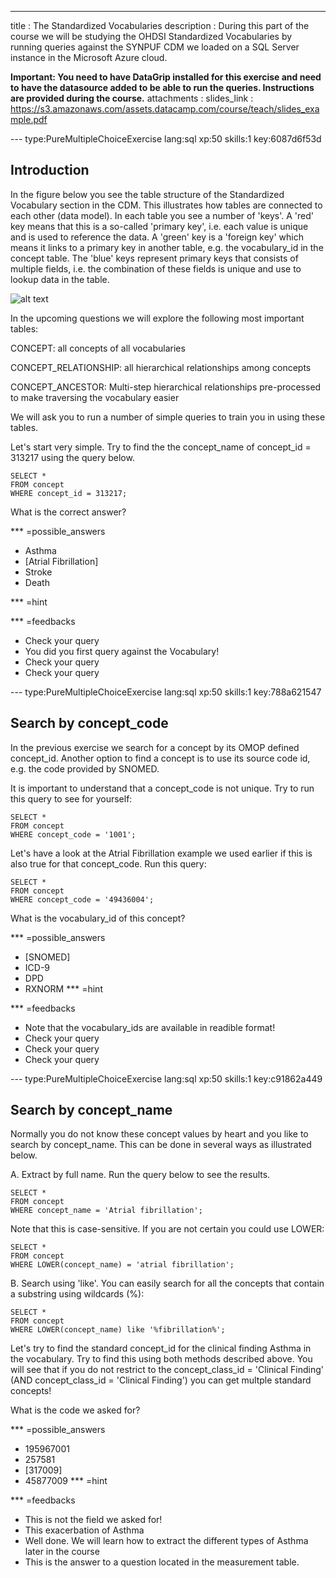 ---
title       : The Standardized Vocabularies
description : During this part of the course we will be studying the OHDSI Standardized Vocabularies by running queries against the SYNPUF CDM we loaded on a SQL Server instance in the Microsoft Azure cloud.<p><b>Important: You need to have DataGrip installed for this exercise and need to have the datasource added to be able to run the queries. Instructions are provided during the course.</b>
attachments :
  slides_link : https://s3.amazonaws.com/assets.datacamp.com/course/teach/slides_example.pdf


--- type:PureMultipleChoiceExercise lang:sql xp:50 skills:1 key:6087d6f53d
## Introduction
In the figure below you see the table structure of the Standardized Vocabulary section in the CDM. This illustrates how tables are connected to each other (data model). In each table you see a number of 'keys'. A 'red' key means that this is a so-called 'primary key', i.e. each value is unique and is used to reference the data. A 'green' key is a 'foreign key' which means it links to a primary key in another table, e.g. the vocabulary_id in the concept table. The 'blue' keys represent primary keys that consists of multiple fields, i.e. the combination of these fields is unique and use to lookup data in the table.

![alt text][logo]

[logo]: https://github.com/PRijnbeek/VocabularyCourse/raw/master/img/vocabulary-cdm.png "Vocabulary Table Structure"

In the upcoming questions we will explore the following most important tables:

CONCEPT: all concepts of all vocabularies

CONCEPT_RELATIONSHIP: all hierarchical relationships among concepts

CONCEPT_ANCESTOR: Multi-step hierarchical relationships pre-processed to make traversing the vocabulary easier

We will ask you to run a number of simple queries to train you in using these tables.

Let's start very simple. Try to find the the concept\_name of concept\_id = 313217 using the query below.

```
SELECT * 
FROM concept 
WHERE concept_id = 313217;
```

What is the correct answer?


*** =possible_answers

- Asthma
- [Atrial Fibrillation]
- Stroke
- Death

*** =hint

*** =feedbacks

- Check your query
- You did you first query against the Vocabulary!
- Check your query
- Check your query


--- type:PureMultipleChoiceExercise lang:sql xp:50 skills:1 key:788a621547
## Search by concept_code

In the previous exercise we search for a concept by its OMOP defined concept\_id. Another option to find a concept is to use its source code id, e.g. the code provided by SNOMED.

It is important to understand that a concept\_code is not unique. Try to run this query to see for yourself:

```
SELECT * 
FROM concept 
WHERE concept_code = '1001';
```

Let's have a look at the Atrial Fibrillation example we used earlier if this is also true for that concept_code. Run this query:

```
SELECT * 
FROM concept 
WHERE concept_code = '49436004';
```

What is the vocabulary\_id of this concept?

*** =possible_answers
- [SNOMED]
- ICD-9
- DPD
- RXNORM
*** =hint

*** =feedbacks
- Note that the vocabulary\_ids are available in readible format! 
- Check your query
- Check your query
- Check your query

--- type:PureMultipleChoiceExercise lang:sql xp:50 skills:1 key:c91862a449
## Search by concept_name

Normally you do not know these concept values by heart and you like to search by concept_name.
This can be done in several ways as illustrated below.

A. Extract by full name. Run the query below to see the results.

```
SELECT * 
FROM concept 
WHERE concept_name = 'Atrial fibrillation';
```
Note that this is case-sensitive. If you are not certain you could use LOWER:

```
SELECT * 
FROM concept 
WHERE LOWER(concept_name) = 'atrial fibrillation';
```
B. Search using 'like'. You can easily search for all the concepts that contain a substring using wildcards (%):

```
SELECT * 
FROM concept 
WHERE LOWER(concept_name) like '%fibrillation%';
```
 Let's try to find the standard concept\_id for the clinical finding Asthma in the vocabulary. Try to find this using both methods described above. You will see that if you do not restrict to the concept_class_id = 'Clinical Finding' (AND concept_class_id = 'Clinical Finding') you can get multple standard concepts!
 
 What is the code we asked for?

*** =possible_answers
- 195967001
- 257581
- [317009]
- 45877009
*** =hint

*** =feedbacks
- This is not the field we asked for!
- This exacerbation of Asthma
- Well done. We will learn how to extract the different types of Asthma later in the course
- This is the answer to a question located in the measurement table. 


